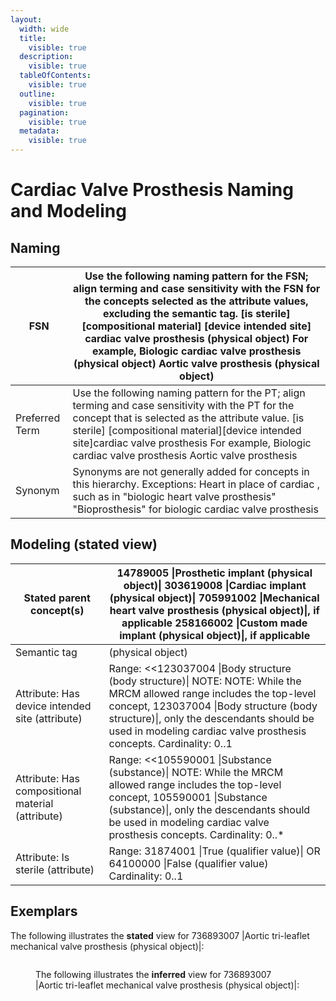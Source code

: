 ```yaml
---
layout:
  width: wide
  title:
    visible: true
  description:
    visible: true
  tableOfContents:
    visible: true
  outline:
    visible: true
  pagination:
    visible: true
  metadata:
    visible: true
---
```


# Cardiac Valve Prosthesis Naming and Modeling

## Naming

| FSN            | Use the following naming pattern for the FSN; align terming and case sensitivity with the FSN for the concepts selected as the attribute values, excluding the semantic tag. \[is sterile] \[compositional material] \[device intended site] cardiac valve prosthesis (physical object) For example, Biologic cardiac valve prosthesis (physical object) Aortic valve prosthesis (physical object) |
| -------------- | -------------------------------------------------------------------------------------------------------------------------------------------------------------------------------------------------------------------------------------------------------------------------------------------------------------------------------------------------------------------------------------------------- |
| Preferred Term | Use the following naming pattern for the PT; align terming and case sensitivity with the PT for the concept that is selected as the attribute value. \[is sterile] \[compositional material]\[device intended site]cardiac valve prosthesis For example, Biologic cardiac valve prosthesis Aortic valve prosthesis                                                                                 |
| Synonym        | Synonyms are not generally added for concepts in this hierarchy. Exceptions: Heart in place of cardiac , such as in "biologic heart valve prosthesis" "Bioprosthesis" for biologic cardiac valve prosthesis                                                                                                                                                                                        |

## Modeling (stated view)

| Stated parent concept(s)                          | 14789005 \|Prosthetic implant (physical object)\| 303619008 \|Cardiac implant (physical object)\| 705991002 \|Mechanical heart valve prosthesis (physical object)\|, if applicable 258166002 \|Custom made implant (physical object)\|, if applicable                               |
| ------------------------------------------------- | ----------------------------------------------------------------------------------------------------------------------------------------------------------------------------------------------------------------------------------------------------------------------------------- |
| Semantic tag                                      | (physical object)                                                                                                                                                                                                                                                                   |
| Attribute: Has device intended site (attribute)   | Range: <<123037004 \|Body structure (body structure)\| NOTE: NOTE: While the MRCM allowed range includes the top-level concept, 123037004 \|Body structure (body structure)\|, only the descendants should be used in modeling cardiac valve prosthesis concepts. Cardinality: 0..1 |
| Attribute: Has compositional material (attribute) | Range: <<105590001 \|Substance (substance)\| NOTE: While the MRCM allowed range includes the top-level concept, 105590001 \|Substance (substance)\|, only the descendants should be used in modeling cardiac valve prosthesis concepts. Cardinality: 0..\*                          |
| Attribute: Is sterile (attribute)                 | Range: 31874001 \|True (qualifier value)\| OR 64100000 \|False (qualifier value) Cardinality: 0..1                                                                                                                                                                                  |

## Exemplars

The following illustrates the **stated** view for 736893007 |Aortic tri-leaflet mechanical valve prosthesis (physical object)|:

<figure><img src="../../../../../authoring/physical-object/images/174691277.png" alt=""><figcaption><p>The following illustrates the <strong>inferred</strong> view for 736893007 |Aortic tri-leaflet mechanical valve prosthesis (physical object)|:</p></figcaption></figure>

<figure><img src="../../../../../authoring/physical-object/images/174691278.png" alt=""><figcaption></figcaption></figure>
